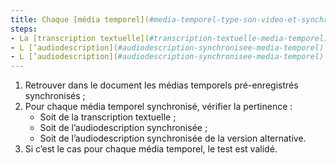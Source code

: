 ```yaml
---
title: Chaque [média temporel](#media-temporel-type-son-video-et-synchronise) synchronisé pré-enregistré vérifie-t-il une de ces conditions (hors cas particuliers) ?
steps:
- La [transcription textuelle](#transcription-textuelle-media-temporel) est pertinente ;
- L [’audiodescription](#audiodescription-synchronisee-media-temporel) synchronisée est pertinente ;
- L [’audiodescription](#audiodescription-synchronisee-media-temporel) synchronisée de la version alternative est pertinente.
---
```


1. Retrouver dans le document les médias temporels pré-enregistrés synchronisés ;
2. Pour chaque média temporel synchronisé, vérifier la pertinence :
      * Soit de la transcription textuelle ;
      * Soit de l’audiodescription synchronisée ;
      * Soit de l’audiodescription synchronisée de la version alternative.
3. Si c’est le cas pour chaque média temporel, le test est validé.